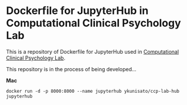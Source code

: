# Dockerfile for JupyterHub in Computational Clinical Psychology Lab

This is a repository of Dockerfile for JupyterHub used in [Computational Clinical Psychology Lab](https://kunisatolab.github.io/english/index.html). 



This repository is in the process of being developed...


**Mac**

```
docker run -d -p 8000:8000 --name jupyterhub ykunisato/ccp-lab-hub jupyterhub
```
